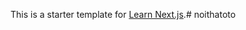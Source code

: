 This is a starter template for [Learn Next.js](https://nextjs.org/learn).#   n o i t h a t o t o  
 